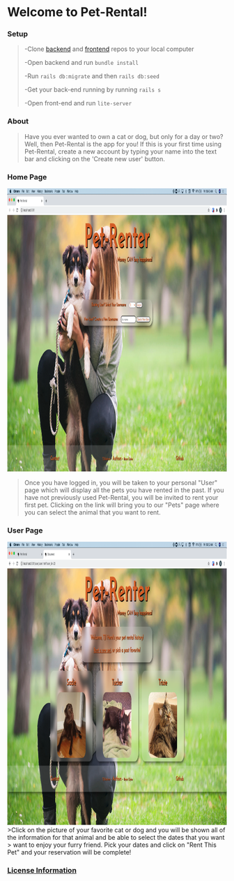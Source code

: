 # Welcome to Pet-Rental!
### Setup
> -Clone [backend](https://github.com/TJBachorz/Pet-Rental-back-end) and [frontend](https://github.com/boyloe/Pet-rental-front-end) repos to your local computer
>
> -Open backend and run `bundle install`
>
> -Run `rails db:migrate` and then `rails db:seed`
>
> -Get your back-end running by running `rails s`
> 
> -Open front-end and run `lite-server`

### About
> Have you ever wanted to own a cat or dog, but only for a day or two? Well, then Pet-Rental is the app for you!
>If this is your first time using Pet-Rental, create a new account by typing your name into the text bar and clicking on the 'Create new user' button.

### Home Page
<img src="./img/CreateUser.png" width="1035" height ="649" />

> Once you have logged in, you will be taken to your personal "User" page which will display all the pets you have rented in the past. If you have not previously
> used Pet-Rental, you will be invited to rent your first pet. 
>Clicking on the link will bring you to our "Pets" page where you can select the animal that you want to rent. 
### User Page
<img src="./img/UserPage.png" width="1035" height ="649" />
>Click on the picture of your favorite cat or dog and you will be shown all of the information for that animal and be able to select the dates that you want
> want to enjoy your furry friend. Pick your dates and click on "Rent This Pet" and your reservation will be complete!



### [License Information](https://www.termsfeed.com/live/31cbacda-3fe3-4b0c-adf3-c6ca250f4744)
